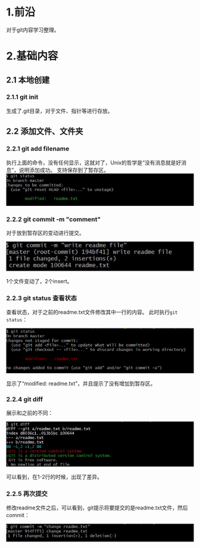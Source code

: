 # 1.前沿
对于git内容学习整理。
# 2.基础内容
## 2.1 本地创建
### 2.1.1  git init 
生成了.git目录，对于文件、指针等进行存放。

## 2.2 添加文件、文件夹
### 2.2.1 git add filename
执行上面的命令，没有任何显示，这就对了，Unix的哲学是“没有消息就是好消息”，说明添加成功。
支持保存到了暂存区。
![git-add-2](jpg\git-add-2.jpg)

### 2.2.2 git commit -m "comment"

对于放到暂存区的变动进行提交。

![git-commit](jpg\git-commit.jpg)

1个文件变动了，2个insert。

### 2.2.3 git status 查看状态

查看状态，对于之前的readme.txt文件修改其中一行的内容。
此时执行```git status```：

![git-status](jpg\git-status.png)

显示了“modified: readme.txt”，并且提示了没有增加到暂存区。



### 2.2.4 git diff

展示和之前的不同：

![git-diff](jpg\git-diff.jpg)

可以看到，在1-2行的时候，出现了差异。



### 2.2.5 再次提交 

修改readme文件之后，可以看到，git提示将要提交的是readme.txt文件，然后commit：

![git-commit-2](jpg\git-commit-2.jpg)

